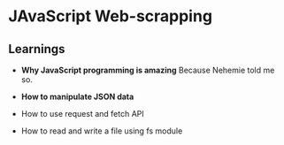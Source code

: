 # **JAvaScript Web-scrapping**

## **Learnings**

- **Why JavaScript programming is amazing**
	Because Nehemie told me so.
- **How to manipulate JSON data**
	
- How to use request and fetch API
- How to read and write a file using fs module


